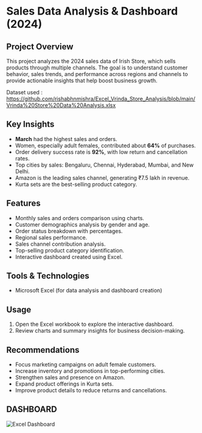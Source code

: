 # Sales Data Analysis & Dashboard (2024)

## Project Overview
This project analyzes the 2024 sales data of Irish Store, which sells products through multiple channels. The goal is to understand customer behavior, sales trends, and performance across regions and channels to provide actionable insights that help boost business growth.

Dataset used : https://github.com/rishabhnmishra/Excel_Vrinda_Store_Analysis/blob/main/Vrinda%20Store%20Data%20Analysis.xlsx

## Key Insights
- **March** had the highest sales and orders.
- Women, especially adult females, contributed about **64%** of purchases.
- Order delivery success rate is **92%**, with low return and cancellation rates.
- Top cities by sales: Bengaluru, Chennai, Hyderabad, Mumbai, and New Delhi.
- Amazon is the leading sales channel, generating ₹7.5 lakh in revenue.
- Kurta sets are the best-selling product category.

## Features
- Monthly sales and orders comparison using charts.
- Customer demographics analysis by gender and age.
- Order status breakdown with percentages.
- Regional sales performance.
- Sales channel contribution analysis.
- Top-selling product category identification.
- Interactive dashboard created using Excel.

## Tools & Technologies
- Microsoft Excel (for data analysis and dashboard creation)

## Usage
1. Open the Excel workbook to explore the interactive dashboard.
2. Review charts and summary insights for business decision-making.

## Recommendations
- Focus marketing campaigns on adult female customers.
- Increase inventory and promotions in top-performing cities.
- Strengthen sales and presence on Amazon.
- Expand product offerings in Kurta sets.
- Improve product details to reduce returns and cancellations.

## DASHBOARD

![Excel Dashboard ](https://github.com/user-attachments/assets/e3cc972d-2955-4eed-9101-1574a8103e7b)

